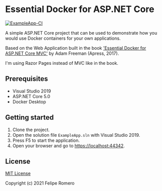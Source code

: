 # Essential Docker for ASP.NET Core

[![ExampleApp-CI][badge]][branch]

A simple ASP.NET Core project that can be used to demonstrate how you would use Docker containers for your own applications.

Based on the Web Application built in the book ['Essential Docker for ASP.NET Core MVC'][1] by Adam Freeman (Apress, 2017).

I'm using Razor Pages instead of MVC like in the book.

## Prerequisites

- Visual Studio 2019
- ASP.NET Core 5.0
- Docker Desktop

## Getting started

1. Clone the project.
1. Open the solution file `ExampleApp.sln` with Visual Studio 2019.
1. Press F5 to start the application.
1. Open your browser and go to <https://localhost:44342>.

## License

[MIT License](LICENSE)

Copyright (c) 2021 Felipe Romero

[1]: http://www.apress.com/9781484227770
[branch]: https://github.com/feliperomero3/EssentialDockerAspNetCore/actions/workflows/ExampleApp-CI.yml
[badge]: https://github.com/feliperomero3/EssentialDockerAspNetCore/actions/workflows/ExampleApp-CI.yml/badge.svg?branch=master
